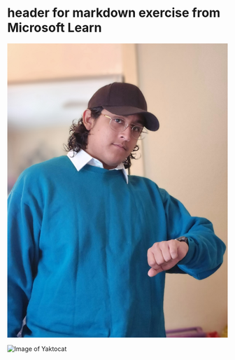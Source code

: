 # header for markdown exercise from Microsoft Learn

![Image of me](https://github.com/El-Padre12/AWS-Resume-Challenge/blob/main/frontend/images/profile.jpg)

![Image of Yaktocat](https://octodex.github.com/images/yaktocat.png)
